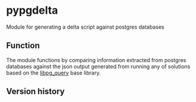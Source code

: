 # pypgdelta
Module for generating a delta script against postgres databases

## Function
The module functions by comparing information extracted from postgres databases against the json output generated from running any of solutions based on the [libpg_query](https://github.com/pganalyze/libpg_query) base library.

## Version history
